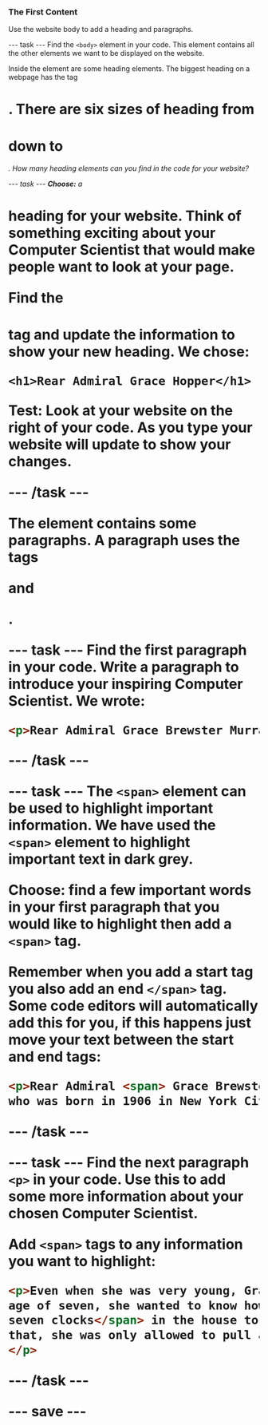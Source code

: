 ### The First Content
Use the website body to add a heading and paragraphs.

--- task ---
Find the ```<body>``` element in your code. This element contains all the other elements we want to be displayed on the website. 

Inside the <body> element are some heading elements. The biggest heading on a webpage has the tag <h1>. There are six sizes of heading from <h1> down to <h6>. How many heading elements can you find in the code for your website?

--- task ---
**Choose:** a <h1> **heading** for your website. Think of something exciting about your Computer Scientist that would make people want to look at your page. 

Find the <h1> tag and update the information to show your new heading. We chose:

```<h1>Rear Admiral Grace Hopper</h1>```

**Test:** Look at your website on the right of your code. As you type your website will update to show your changes. 

--- /task ---

The <body> element contains some paragraphs. A paragraph uses the tags <p> and </p>. 

--- task ---
Find the first paragraph in your code. Write a paragraph to introduce your inspiring Computer Scientist. We wrote:

```html
<p>Rear Admiral Grace Brewster Murray Hopper was an American computer scientist who was born in 1906 in New York City.</p>
```

--- /task ---

--- task ---
The ```<span>``` element can be used to highlight important information. We have used the ```<span>``` element to highlight important text in dark grey. 

**Choose:** find a few important words in your first paragraph that you would like to highlight then add a ```<span>``` tag. 

Remember when you add a start tag you also add an end ```</span>``` tag. Some code editors will automatically add this for you, if this happens just move your text between the start and end tags:

```html
<p>Rear Admiral <span> Grace Brewster Murray Hopper </span> was an American computer scientist
who was born in 1906 in New York City. </p>
```
--- /task ---

--- task ---
Find the next paragraph ```<p>``` in your code. Use this to add some more information about your chosen Computer Scientist. 

Add ```<span>``` tags to any information you want to highlight:

```html
<p>Even when she was very young, Grace was curious about all sorts of things. At the
age of seven, she wanted to know how her alarm clock worked, so she <span>dismantled
seven clocks</span> in the house to see inside them before her mother could stop her! After
that, she was only allowed to pull apart her own clock.
</p>
```
--- /task ---

--- save ---
